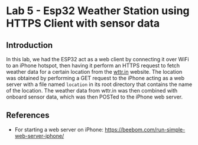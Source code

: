 # Lab 5 - Esp32 Weather Station using HTTPS Client with sensor data
## Introduction
In this lab, we had the ESP32 act as a web client by connecting it over WiFi to an iPhone hotspot, then having it perform an HTTPS request to fetch weather data for a certain location from the [wttr.in](wttr.in) website. The location was obtained by performing a GET request to the iPhone acting as a web server with a file named `location` in its root directory that contains the name of the location. The weather data from wttr.in was then combined with onboard sensor data, which was then POSTed to the iPhone web server.

## References
* For starting a web server on iPhone: https://beebom.com/run-simple-web-server-iphone/